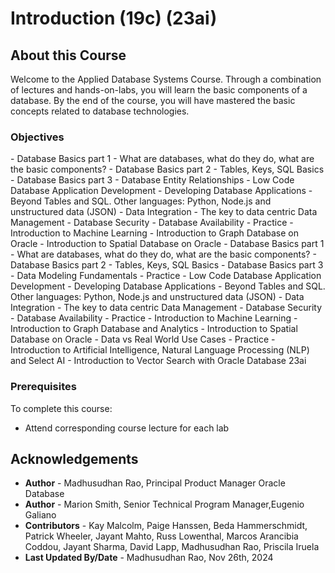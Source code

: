# Introduction <if type="freetier"> (19c) </if><if type="freetier23ai"> (23ai) </if>

## About this Course

Welcome to the Applied Database Systems Course.  Through a combination of lectures and hands-on-labs, you will learn the basic components of a database. By the end of the course, you will have mastered the basic concepts related to database technologies. 

### Objectives

<if type="freetier">
- Database Basics part 1 - What are databases, what do they do, what are the basic components?
- Database Basics part 2 - Tables, Keys, SQL Basics
- Database Basics part 3 - Database Entity Relationships
- Low Code Database Application Development
- Developing Database Applications - Beyond Tables and SQL. Other languages: Python, Node.js and unstructured data (JSON)
- Data Integration - The key to data centric Data Management
- Database Security
- Database Availability - Practice 
- Introduction to Machine Learning
- Introduction to Graph Database on Oracle
- Introduction to Spatial Database on Oracle
</if>
<if type="freetier23ai">
- Database Basics part 1 - What are databases, what do they do, what are the basic components?
- Database Basics part 2 - Tables, Keys, SQL Basics
- Database Basics part 3 - Data Modeling Fundamentals - Practice
- Low Code Database Application Development
- Developing Database Applications - Beyond Tables and SQL. Other languages: Python, Node.js and unstructured data (JSON)
- Data Integration - The key to data centric Data Management
- Database Security
- Database Availability - Practice
- Introduction to Machine Learning
- Introduction to Graph Database and Analytics
- Introduction to Spatial Database on Oracle
- Data vs Real World Use Cases - Practice
- Introduction to Artificial Intelligence, Natural Language Processing (NLP) and Select AI
- Introduction to Vector Search with Oracle Database 23ai
</if>



### Prerequisites

To complete this course:

* Attend corresponding course lecture for each lab

## Acknowledgements

* **Author** - Madhusudhan Rao, Principal Product Manager Oracle Database 
* **Author** - Marion Smith, Senior Technical Program Manager,Eugenio Galiano
* **Contributors** - Kay Malcolm, Paige Hanssen, Beda Hammerschmidt, Patrick Wheeler, Jayant  Mahto, Russ Lowenthal, Marcos Arancibia Coddou, Jayant Sharma, David Lapp, Madhusudhan Rao, Priscila Iruela
* **Last Updated By/Date** - Madhusudhan Rao, Nov 26th, 2024
